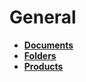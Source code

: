 # General

* **[Documents](documents/index.md)**
* **[Folders](folders.md)**
* **[Products](products/index.md)**
